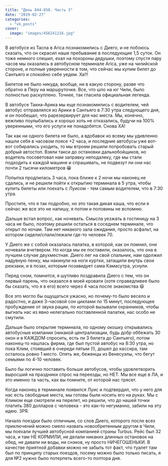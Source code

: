 ```yaml
---
title: "День 844-850. Часть 3"
date: "2019-02-27"
categories: 
  - "vk_posts"
cover:
  image: "images/456241216.jpg"
---
```


В автобусе из Tacna в Arica познакомились с Диего, и не побоюсь сказать, что он скрасил наше пребывание в последующие 1,5 суток. Он тоже немного спешил, ехал на похороны дедушки, поэтому спустя пару часов мы оказались в автобусном терминале Arica, уже на чилийской стороне, и полные уверенности в том, что сейчас мы купим билет до Сантьяго и спокойно себе уедем. Ха!!!

<!--more-->

Билетов не было никуда, вообще, ни в какую сторону, разве что обратно в Перу на маршруточке. Все, что шло на юг Чили, было полностью раскуплено. Точнее, так гласила официальная легенда.

В автобусе Такна-Арика мы еще познакомились с водителем, чей автобус отправлялся из Арики в Сантьяго в 7:30 утра следующего дня, и он пообещал, что рарезервирует для нас места. Мы, конечно, вежливо поулыбались и хорошо хоть не отказались, будучи на 100% уверенными, что его услуги не понадобятся. Снова ХА!

Так как ни одного билета не было, а вдобавок ко всему мы удивленно нашли себя в часовом поясе +2 часа, и последние автобусы уже вот-вот собирались уходить, то мы втроем решили попробовать старый добрый автостоп. Взяли такси до остановки дальнобойщиков, но водитель посоветовал нам заправку неподалеку, где мы стали подходить к каждой машине и спрашивать, не подвезут ли они нас почти 2 тысячи километров 😁

Попытка продлилась 3 часа, пока ближе к 2 ночи мы наконец не сдались, и не решили пойти к открытию терминала в 5 утра, чтобы купить билеты или поехать с Луисом - тем самым водителем, что в 7:30 утра.

Простите, что я так подробно, но это такая дикая каша, что если я сейчас же все это не напишу, я потом и половины не вспомню.

Дальше встал вопрос, как ночевать. Смысла уезжать в гостиницу на 3 часа не было, поэтому решили остаться в соседнем терминале, что открыт по ночам. Там нет никакого зала ожидания, просто асфальт, на котором сидели/спали/лежали где-то человек 70.

У Диего же с собой оказалась палатка, в которой, как он помнил, они ночевали вчетвером. Но когда мы ее поставили, оказалось, что она в лучшем случае двухместная. Диего лег на свой спальник, нам одолжил надувную пенку, мы накинули на ноги куртки, затащили внутрь свои рюкзаки, и в позах, которым позавидует сама Камасутра, уснули.

Перед сном, помнится, я шутливо поздравила Диего с тем, что он первый парень, что оказался в моей кровати (хотя справедливее было бы сказать, что я в его) всего через 4 часа после знакомства 😆

Все это могло бы ощущаться ужасно, но почему-то было весело и радостно, и даже 3-часовой сон циклами по 15 минут, последующее пробуждение от звука рации, по которой вызывали охранников, чтобы выгнать нас из явно нелегально поставленной палатки, нас особо не смутили.

Дальше было открытие терминала, по одному окошку открывались автобусные компании (никакой централизации, будь добр оббежать 30 окон и в КАЖДОМ спросить, есть ли 3 билета до Сантьяго), потом наконец-то нашлась фирма, где был пустой автобус на 8:30 утра, но пока Клим, стоявший в очереди пятым (!), дошел до кассира, там осталось ровно 1 место. Опять же, беженцы из Венесуэлы, что бегут семьями по 4-10 человек.

Было бы логично поставить больше автобусов, чтобы удовлетворить выросший на праздники спрос на переезды, но НЕТ. Мы все еще в ЛА, и это именно та часть, как вы помните, от которой нас трясет.

Когда наконец в терминале появился Луис и подтвердил, что у него для нас есть свободные места, мы готовы были носить его на руках. Мы с Климом еще смотрели на перелет, но решили, что до нашей точки платить 380 долларов с человека - это как-то негуманно, забили на эту идею. ЗРЯ.

Начало поездки было отличным, со слов Диего, которого после всех приключений можно смело назвать новообретенным другом в Чили, мы поехали лучшей автобусной компанией страны Turbus. Рейс был 32 часа, и там НЕ КОРМИЛИ, не делали никаких длинных остановок на обед, не давали ни воды, ни снэков, ну просто НИЧЕГОШЕНЬКИ. В качестве приятной добавки можно не забыть тот факт, что туалет там был по принципу старых поездов, посему можно было только писать, я для №2 нужно было потерпеть всего-то полтора дня.
